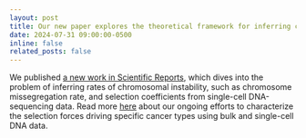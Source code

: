 ```yaml
---
layout: post
title: Our new paper explores the theoretical framework for inferring chromosomal instability from single-cell DNA data
date: 2024-07-31 09:00:00-0500
inline: false
related_posts: false
---
```


We published <a href="https://www.nature.com/articles/s41598-024-67842-9">a new work in Scientific Reports</a>, which dives into the problem of inferring rates of chromosomal instability, such as chromosome missegregation rate, and selection coefficients from single-cell DNA-sequencing data. Read more <a href="https://dinhngockhanh.github.io/projects/project_CIN_inference/">here</a> about our ongoing efforts to characterize the selection forces driving specific cancer types using bulk and single-cell DNA data.

<!-- > We do not grow absolutely, chronologically. We grow sometimes in one dimension, and not in another, unevenly. We grow partially. We are relative. We are mature in one realm, childish in another.
> —Anais Nin -->
